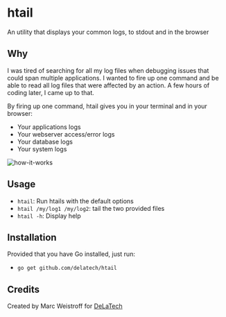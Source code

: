 # htail

An utility that displays your common logs, to stdout and in the browser

## Why

I was tired of searching for all my log files when debugging issues that could
span multiple applications. I wanted to fire up one command and be able to read
all log files that were affected by an action. A few hours of coding later, I
came up to that.

By firing up one command, htail gives you in your terminal and in your browser:

- Your applications logs
- Your webserver access/error logs
- Your database logs
- Your system logs

![how-it-works](https://i.gyazo.com/439e1ce9b4156661a52b2fe869418209.gif)

## Usage

- `htail`: Run htails with the default options
- `htail /my/log1 /my/log2`: tail the two provided files
- `htail -h`: Display help

## Installation

Provided that you have Go installed, just run:

- `go get github.com/delatech/htail`

## Credits

Created by Marc Weistroff for [DeLaTech](http://www.delatech.net)
